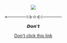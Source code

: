 <p align="center">
  <img src="https://github.com/user-attachments/assets/67dc4b09-d596-4adb-a1cc-8cb0356e9627">
</p>
<p align="center">«──────⊹⊱✫⊰⊹──────</p>
<p align="center">𝘿𝙤𝙣'𝙩</p>
<p align="center">
  <a href="https://github.com/DARLlNGDANCE">Don't click this link</a>
</ρ

